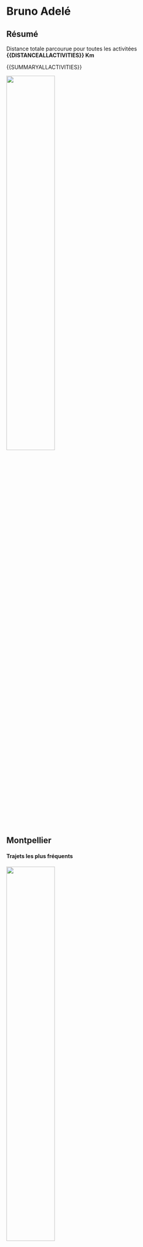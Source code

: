 # Bruno Adelé

## Résumé

Distance totale parcourue pour toutes les activitées **{{DISTANCEALLACTIVITIES}} Km**

{{SUMMARYALLACTIVITIES}}

<img src="https://gitlab.com/JeSuisUnDesDeux/jesuisundesdeux/raw/master/datas/traces/bruno.adele/summary.png" width="50%" >

## Montpellier

#### Trajets les plus fréquents

<img src="https://gitlab.com/JeSuisUnDesDeux/jesuisundesdeux/raw/master/datas/traces/bruno.adele/heatmap_user_montpellier.png" width="50%" >

#### Zones de croisements

<img src="https://gitlab.com/JeSuisUnDesDeux/jesuisundesdeux/raw/master/datas/traces/bruno.adele/heatmap_user_montpellier_carrefour.png" width="50%" >


#### Ensembles des trajets

<img src="https://gitlab.com/JeSuisUnDesDeux/jesuisundesdeux/raw/master/datas/traces/bruno.adele/heatmap_user_montpellier_all.png" width="50%" >


## France

#### Trajets les plus fréquents

<img src="https://gitlab.com/JeSuisUnDesDeux/jesuisundesdeux/raw/master/datas/traces/bruno.adele/heatmap_user_france.png" width="50%" >

#### Ensembles des trajets

<img src="https://gitlab.com/JeSuisUnDesDeux/jesuisundesdeux/raw/master/datas/traces/bruno.adele/heatmap_user_france_all.png" width="50%" >